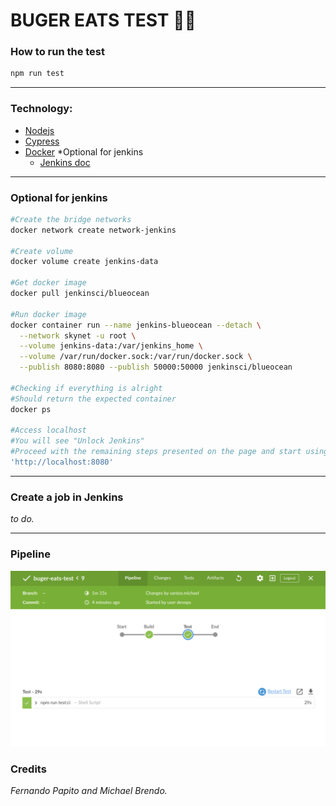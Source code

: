 # BUGER EATS TEST :bug::hamburger:

### How to run the test
```bash
npm run test
```

***

### Technology:
- [Nodejs](https://github.com/nodesource/distributions/blob/master/README.md)
- [Cypress](https://www.cypress.io/)
- [Docker](https://docs.docker.com/engine/install/) *Optional for jenkins
    - [Jenkins doc](https://www.jenkins.io/doc/book/installing/docker/)

***

### Optional for jenkins
```bash
#Create the bridge networks
docker network create network-jenkins

#Create volume
docker volume create jenkins-data

#Get docker image
docker pull jenkinsci/blueocean

#Run docker image
docker container run --name jenkins-blueocean --detach \
  --network skynet -u root \
  --volume jenkins-data:/var/jenkins_home \
  --volume /var/run/docker.sock:/var/run/docker.sock \
  --publish 8080:8080 --publish 50000:50000 jenkinsci/blueocean

#Checking if everything is alright
#Should return the expected container
docker ps

#Access localhost
#You will see "Unlock Jenkins"
#Proceed with the remaining steps presented on the page and start using Jenkins 
'http://localhost:8080'
```

***

### Create a job in Jenkins
*to do.*

***

### Pipeline

![Alt_text](docs/buger-eats-test-pipeline.png)

### Credits
*Fernando Papito and Michael Brendo.*